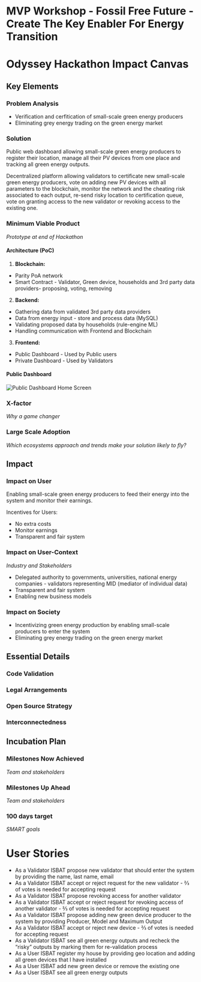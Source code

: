 # MVP Workshop - Fossil Free Future - Create The Key Enabler For Energy Transition

# Odyssey Hackathon Impact Canvas

## Key Elements

### Problem Analysis
* Verification and cerfitication of small-scale green energy producers
* Eliminating grey energy trading on the green energy market

### Solution
Public web dashboard allowing small-scale green energy producers to register their location, manage all their PV devices from one place and tracking all green energy outputs.

Decentralized platform allowing validators to certificate new small-scale green energy producers, vote on adding new PV devices with all parameters to the blockchain, monitor the network and the cheating risk associated to each output, re-send risky location to certification queue, vote on granting access to the new validator or revoking access to the existing one.

### Minimum Viable Product 
_Prototype at end of Hackathon_

#### Architecture (PoC)

1. **Blockchain:**
* Parity PoA network
* Smart Contract - Validator, Green device, households and 3rd party data providers- proposing, voting, removing

2. **Backend:**
* Gathering data from validated 3rd party data providers 
* Data from energy input - store and process data (MySQL)
* Validating proposed data by households (rule-engine ML)
* Handling communication with Frontend and Blockchain

3. **Frontend:**
* Public Dashboard - Used by Public users
* Private Dashboard - Used by Validators

#### Public Dashboard 
![Public Dashboard Home Screen](https://monosnap.com/direct/RBFX4cAnzAU7uPkXRLTinhezjW95GY)

### X-factor 
_Why a game changer_

### Large Scale Adoption 
_Which ecosystems approach and trends make your solution likely to fly?_

## Impact

### Impact on User
Enabling small-scale green energy producers to feed their energy into the system and monitor their earnings.

Incentives for Users:
* No extra costs
* Monitor earnings
* Transparent and fair system

### Impact on User-Context 
_Industry and Stakeholders_
* Delegated authority to governments, universities, national energy companies - validators representing MID (mediator of individual data)
* Transparent and fair system
* Enabling new business models 

### Impact on Society 
* Incentivizing green energy production by enabling small-scale producers to enter the system
* Eliminating grey energy trading on the green energy market

## Essential Details

### Code Validation

### Legal Arrangements

### Open Source Strategy

### Interconnectedness

## Incubation Plan 

### Milestones Now Achieved 
_Team and stakeholders_

### Milestones Up Ahead 
_Team and stakeholders_

### 100 days target
_SMART goals_

# User Stories
* As a Validator ISBAT propose new validator that should enter the system by providing the name, last name, email 
* As a Validator ISBAT accept or reject request for the new validator - ⅔ of votes is needed for accepting request
* As a Validator ISBAT propose revoking access for another validator
* As a Validator ISBAT accept or reject request for revoking access of another validator - ⅔ of votes is needed for accepting request
* As a Validator ISBAT propose adding new green device producer to the system by providing Producer, Model and Maximum Output
* As a Validator ISBAT accept or reject new device - ⅔ of votes is needed for accepting request
* As a Validator ISBAT see all green energy outputs and recheck the “risky” outputs by marking them for re-validation process 
* As a User ISBAT register my house by providing geo location and adding all green devices that I have installed 
* As a User ISBAT add new green device or remove the existing one
* As a User ISBAT see all green energy outputs

